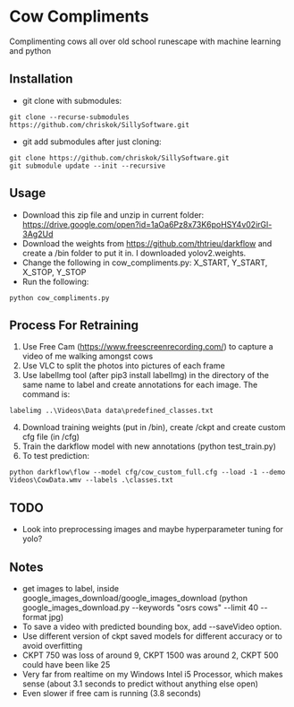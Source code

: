 # Cow Compliments
Complimenting cows all over old school runescape with machine learning and python


## Installation
- git clone with submodules:
```
git clone --recurse-submodules https://github.com/chriskok/SillySoftware.git
```
- git add submodules after just cloning:
```
git clone https://github.com/chriskok/SillySoftware.git
git submodule update --init --recursive
```


## Usage
- Download this zip file and unzip in current folder: https://drive.google.com/open?id=1aOa6Pz8x73K6poHSY4v02irGl-3Ag2Ud
- Download the weights from https://github.com/thtrieu/darkflow and create a /bin folder to put it in. I downloaded yolov2.weights.
- Change the following in cow_compliments.py: X_START, Y_START, X_STOP, Y_STOP
- Run the following:
```
python cow_compliments.py
```


## Process For Retraining
1. Use Free Cam (https://www.freescreenrecording.com/) to capture a video of me walking amongst cows
2. Use VLC to split the photos into pictures of each frame
3. Use labelImg tool (after pip3 install labelImg) in the directory of the same name to label and create annotations for each image. The command is:
```
labelimg ..\Videos\Data data\predefined_classes.txt
```
4. Download training weights (put in /bin), create /ckpt and create custom cfg file (in /cfg)
5. Train the darkflow model with new annotations (python test_train.py)
6. To test prediction:
```
python darkflow\flow --model cfg/cow_custom_full.cfg --load -1 --demo Videos\CowData.wmv --labels .\classes.txt
```


## TODO
- Look into preprocessing images and maybe hyperparameter tuning for yolo? 


## Notes
- get images to label, inside google_images_download/google_images_download (python google_images_download.py --keywords "osrs cows" --limit 40 --format jpg)
- To save a video with predicted bounding box, add --saveVideo option.
- Use different version of ckpt saved models for different accuracy or to avoid overfitting
- CKPT 750 was loss of around 9, CKPT 1500 was around 2, CKPT 500 could have been like 25
- Very far from realtime on my Windows Intel i5 Processor, which makes sense (about 3.1 seconds to predict without anything else open)
- Even slower if free cam is running (3.8 seconds)